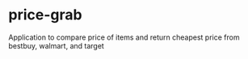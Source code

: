 # price-grab
Application to compare price of items and return cheapest price from bestbuy, walmart, and target
